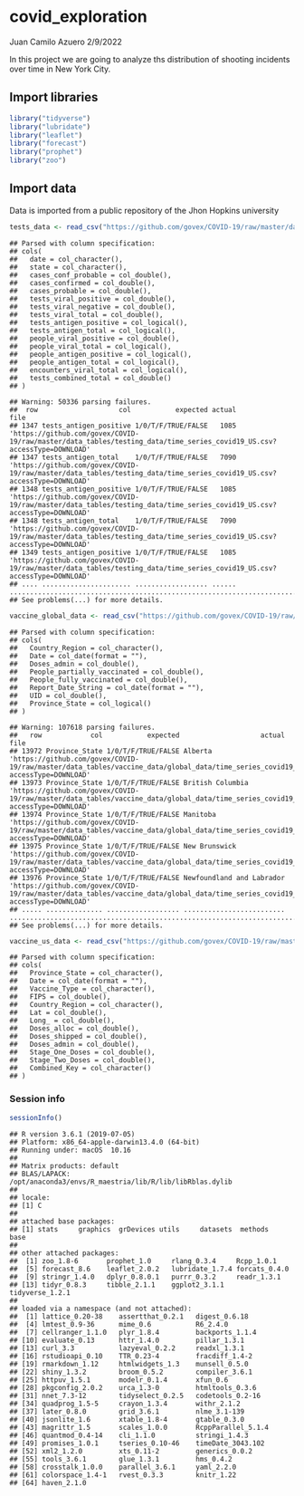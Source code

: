 covid\_exploration
================
Juan Camilo Azuero
2/9/2022

In this project we are going to analyze ths distribution of shooting
incidents over time in New York City.

## Import libraries

``` r
library("tidyverse")
library("lubridate")
library("leaflet")
library("forecast")
library("prophet")
library("zoo")
```

## Import data

Data is imported from a public repository of the Jhon Hopkins university

``` r
tests_data <- read_csv("https://github.com/govex/COVID-19/raw/master/data_tables/testing_data/time_series_covid19_US.csv?accessType=DOWNLOAD")
```

    ## Parsed with column specification:
    ## cols(
    ##   date = col_character(),
    ##   state = col_character(),
    ##   cases_conf_probable = col_double(),
    ##   cases_confirmed = col_double(),
    ##   cases_probable = col_double(),
    ##   tests_viral_positive = col_double(),
    ##   tests_viral_negative = col_double(),
    ##   tests_viral_total = col_double(),
    ##   tests_antigen_positive = col_logical(),
    ##   tests_antigen_total = col_logical(),
    ##   people_viral_positive = col_double(),
    ##   people_viral_total = col_logical(),
    ##   people_antigen_positive = col_logical(),
    ##   people_antigen_total = col_logical(),
    ##   encounters_viral_total = col_logical(),
    ##   tests_combined_total = col_double()
    ## )

    ## Warning: 50336 parsing failures.
    ##  row                    col           expected actual                                                                                                                   file
    ## 1347 tests_antigen_positive 1/0/T/F/TRUE/FALSE   1085 'https://github.com/govex/COVID-19/raw/master/data_tables/testing_data/time_series_covid19_US.csv?accessType=DOWNLOAD'
    ## 1347 tests_antigen_total    1/0/T/F/TRUE/FALSE   7090 'https://github.com/govex/COVID-19/raw/master/data_tables/testing_data/time_series_covid19_US.csv?accessType=DOWNLOAD'
    ## 1348 tests_antigen_positive 1/0/T/F/TRUE/FALSE   1085 'https://github.com/govex/COVID-19/raw/master/data_tables/testing_data/time_series_covid19_US.csv?accessType=DOWNLOAD'
    ## 1348 tests_antigen_total    1/0/T/F/TRUE/FALSE   7090 'https://github.com/govex/COVID-19/raw/master/data_tables/testing_data/time_series_covid19_US.csv?accessType=DOWNLOAD'
    ## 1349 tests_antigen_positive 1/0/T/F/TRUE/FALSE   1085 'https://github.com/govex/COVID-19/raw/master/data_tables/testing_data/time_series_covid19_US.csv?accessType=DOWNLOAD'
    ## .... ...................... .................. ...... ......................................................................................................................
    ## See problems(...) for more details.

``` r
vaccine_global_data <- read_csv("https://github.com/govex/COVID-19/raw/master/data_tables/vaccine_data/global_data/time_series_covid19_vaccine_global.csv?accessType=DOWNLOAD")
```

    ## Parsed with column specification:
    ## cols(
    ##   Country_Region = col_character(),
    ##   Date = col_date(format = ""),
    ##   Doses_admin = col_double(),
    ##   People_partially_vaccinated = col_double(),
    ##   People_fully_vaccinated = col_double(),
    ##   Report_Date_String = col_date(format = ""),
    ##   UID = col_double(),
    ##   Province_State = col_logical()
    ## )

    ## Warning: 107618 parsing failures.
    ##   row            col           expected                    actual                                                                                                                                           file
    ## 13972 Province_State 1/0/T/F/TRUE/FALSE Alberta                   'https://github.com/govex/COVID-19/raw/master/data_tables/vaccine_data/global_data/time_series_covid19_vaccine_global.csv?accessType=DOWNLOAD'
    ## 13973 Province_State 1/0/T/F/TRUE/FALSE British Columbia          'https://github.com/govex/COVID-19/raw/master/data_tables/vaccine_data/global_data/time_series_covid19_vaccine_global.csv?accessType=DOWNLOAD'
    ## 13974 Province_State 1/0/T/F/TRUE/FALSE Manitoba                  'https://github.com/govex/COVID-19/raw/master/data_tables/vaccine_data/global_data/time_series_covid19_vaccine_global.csv?accessType=DOWNLOAD'
    ## 13975 Province_State 1/0/T/F/TRUE/FALSE New Brunswick             'https://github.com/govex/COVID-19/raw/master/data_tables/vaccine_data/global_data/time_series_covid19_vaccine_global.csv?accessType=DOWNLOAD'
    ## 13976 Province_State 1/0/T/F/TRUE/FALSE Newfoundland and Labrador 'https://github.com/govex/COVID-19/raw/master/data_tables/vaccine_data/global_data/time_series_covid19_vaccine_global.csv?accessType=DOWNLOAD'
    ## ..... .............. .................. ......................... ..............................................................................................................................................
    ## See problems(...) for more details.

``` r
vaccine_us_data <- read_csv("https://github.com/govex/COVID-19/raw/master/data_tables/vaccine_data/us_data/time_series/vaccine_data_us_timeline.csv?accessType=DOWNLOAD")
```

    ## Parsed with column specification:
    ## cols(
    ##   Province_State = col_character(),
    ##   Date = col_date(format = ""),
    ##   Vaccine_Type = col_character(),
    ##   FIPS = col_double(),
    ##   Country_Region = col_character(),
    ##   Lat = col_double(),
    ##   Long_ = col_double(),
    ##   Doses_alloc = col_double(),
    ##   Doses_shipped = col_double(),
    ##   Doses_admin = col_double(),
    ##   Stage_One_Doses = col_double(),
    ##   Stage_Two_Doses = col_double(),
    ##   Combined_Key = col_character()
    ## )

### Session info

``` r
sessionInfo()
```

    ## R version 3.6.1 (2019-07-05)
    ## Platform: x86_64-apple-darwin13.4.0 (64-bit)
    ## Running under: macOS  10.16
    ## 
    ## Matrix products: default
    ## BLAS/LAPACK: /opt/anaconda3/envs/R_maestria/lib/R/lib/libRblas.dylib
    ## 
    ## locale:
    ## [1] C
    ## 
    ## attached base packages:
    ## [1] stats     graphics  grDevices utils     datasets  methods   base     
    ## 
    ## other attached packages:
    ##  [1] zoo_1.8-6       prophet_1.0     rlang_0.3.4     Rcpp_1.0.1     
    ##  [5] forecast_8.6    leaflet_2.0.2   lubridate_1.7.4 forcats_0.4.0  
    ##  [9] stringr_1.4.0   dplyr_0.8.0.1   purrr_0.3.2     readr_1.3.1    
    ## [13] tidyr_0.8.3     tibble_2.1.1    ggplot2_3.1.1   tidyverse_1.2.1
    ## 
    ## loaded via a namespace (and not attached):
    ##  [1] lattice_0.20-38    assertthat_0.2.1   digest_0.6.18     
    ##  [4] lmtest_0.9-36      mime_0.6           R6_2.4.0          
    ##  [7] cellranger_1.1.0   plyr_1.8.4         backports_1.1.4   
    ## [10] evaluate_0.13      httr_1.4.0         pillar_1.3.1      
    ## [13] curl_3.3           lazyeval_0.2.2     readxl_1.3.1      
    ## [16] rstudioapi_0.10    TTR_0.23-4         fracdiff_1.4-2    
    ## [19] rmarkdown_1.12     htmlwidgets_1.3    munsell_0.5.0     
    ## [22] shiny_1.3.2        broom_0.5.2        compiler_3.6.1    
    ## [25] httpuv_1.5.1       modelr_0.1.4       xfun_0.6          
    ## [28] pkgconfig_2.0.2    urca_1.3-0         htmltools_0.3.6   
    ## [31] nnet_7.3-12        tidyselect_0.2.5   codetools_0.2-16  
    ## [34] quadprog_1.5-5     crayon_1.3.4       withr_2.1.2       
    ## [37] later_0.8.0        grid_3.6.1         nlme_3.1-139      
    ## [40] jsonlite_1.6       xtable_1.8-4       gtable_0.3.0      
    ## [43] magrittr_1.5       scales_1.0.0       RcppParallel_5.1.4
    ## [46] quantmod_0.4-14    cli_1.1.0          stringi_1.4.3     
    ## [49] promises_1.0.1     tseries_0.10-46    timeDate_3043.102 
    ## [52] xml2_1.2.0         xts_0.11-2         generics_0.0.2    
    ## [55] tools_3.6.1        glue_1.3.1         hms_0.4.2         
    ## [58] crosstalk_1.0.0    parallel_3.6.1     yaml_2.2.0        
    ## [61] colorspace_1.4-1   rvest_0.3.3        knitr_1.22        
    ## [64] haven_2.1.0
